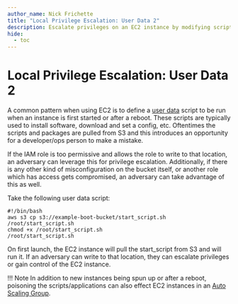 ```yaml
---
author_name: Nick Frichette
title: "Local Privilege Escalation: User Data 2"
description: Escalate privileges on an EC2 instance by modifying scripts and packages called by user data.
hide:
  - toc
---
```


# Local Privilege Escalation: User Data 2

A common pattern when using EC2 is to define a [user data](https://docs.aws.amazon.com/AWSEC2/latest/UserGuide/user-data.html) script to be run when an instance is first started or after a reboot. These scripts are typically used to install software, download and set a config, etc. Oftentimes the scripts and packages are pulled from S3 and this introduces an opportunity for a developer/ops person to make a mistake.

If the IAM role is too permissive and allows the role to write to that location, an adversary can leverage this for privilege escalation. Additionally, if there is any other kind of misconfiguration on the bucket itself, or another role which has access gets compromised, an adversary can take advantage of this as well.

Take the following user data script:

```
#!/bin/bash
aws s3 cp s3://example-boot-bucket/start_script.sh /root/start_script.sh
chmod +x /root/start_script.sh
/root/start_script.sh
```

On first launch, the EC2 instance will pull the start_script from S3 and will run it. If an adversary can write to that location, they can escalate privileges or gain control of the EC2 instance.

!!! Note
    In addition to new instances being spun up or after a reboot, poisoning the scripts/applications can also effect EC2 instances in an [Auto Scaling Group](https://docs.aws.amazon.com/autoscaling/ec2/userguide/AutoScalingGroup.html).
